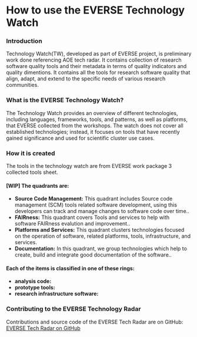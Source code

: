 # How to use the EVERSE Technology Watch

### Introduction

Technology Watch(TW), developed as part of EVERSE project, is preliminary work done referencing AOE tech radar. It contains collection of research software quality tools and their metadata in terms of quality indicators and quality dimentions. It contains all the tools for research software quality that align, adapt, and extend to the specific needs of various research communities.


### What is the EVERSE Technology Watch?

The Technology Watch provides an overview of different technologies, including languages, frameworks,
tools, and patterns, as well as platforms, that EVERSE collected from the workshops. The watch does not
cover all established technologies; instead, it focuses on tools that have recently gained
significance and used for scientific cluster use cases.

### How it is created

The tools in the technology watch are from EVERSE work package 3 collected tools sheet. 


#### [WIP] The quadrants are:

- **Source Code Management:** This quadrant includes Source code management (SCM) tools related software development, using this developers can track and manage changes to software code over time..
- **FAIRness:** This quadrant covers Tools and services to help with software FAIRness evalution and improvement..
- **Platforms and Services:** This quadrant clusters technologies focused on the operation of software, related platforms, tools, infrastructure, and services.
- **Documentation:** In this quadrant, we group technologies which help to create, build and integrate good documentation of the software..

#### Each of the items is classified in one of these rings:

- **analysis code:** 
- **prototype tools:** 
- **research infrastructure software:** 

### Contributing to the EVERSE Technology Radar

Contributions and source code of the EVERSE Tech Radar are on
GitHub: [EVERSE Tech Radar on GitHub](https://github.com/EVERSE-ResearchSoftware/TechRadar)
